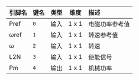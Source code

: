 <!--
DO NOT EDIT THIS FILE DIRECTLY.
This file is generated by tools/comp-docs.js.
All changes will be overwritten by regeneration.
-->

<slot class="model-pins">

| 引脚名 | 键名 | 类型 | 维度 | 描述 |
|:------ |:---- |:----:|:----:|:---- |
| Pref | `0` | 输入 | 1 x 1 | 电磁功率参考值 |
| ωref | `1` | 输入 | 1 x 1 | 转速参考值 |
| ω | `2` | 输入 | 1 x 1 | 转速 |
| L2N | `3` | 输入 | 1 x 1 | 使能信号 |
| Pm | `4` | 输出 | 1 x 1 | 机械功率 |

</slot>
